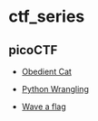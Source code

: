 # ctf_series


## picoCTF

- [Obedient Cat](./picoCTF/general_skills/obedient_cat/writeup.md)

- [Python Wrangling](./picoCTF/general_skills/python_wrangling/writeup.md)

- [Wave a flag](./picoCTF/general_skills/wave_a_flag/writeup.md)
